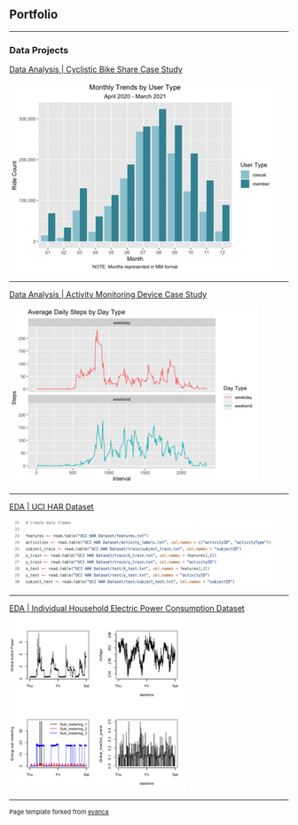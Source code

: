 ## Portfolio

---

### Data Projects 

[Data Analysis | Cyclistic Bike Share Case Study](/bikesharing)
<p></p>
<img src="images/cyclistic_graph.png?raw=true"/>

---
[Data Analysis | Activity Monitoring Device Case Study](/healthdata)

<img src="images/fitbit.png?raw=true"/>

---
[EDA | UCI HAR Dataset](/EDA_tidydata)

<img src="images/uci_har.png?raw=true"/>

---
[EDA | Individual Household Electric Power Consumption Dataset](/EDA_project1)
<img src="images/EDA_project1.png?raw=true"/>

---
<p style="font-size:11px">Page template forked from <a href="https://github.com/evanca/quick-portfolio">evanca</a></p>
<!-- Remove above link if you don't want to attibute -->

